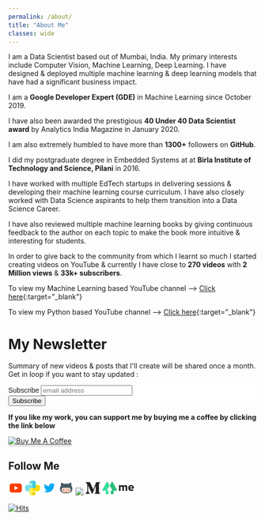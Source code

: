 ```yaml
---
permalink: /about/
title: "About Me"
classes: wide
---
```


<!---Hi I’m Bhavesh, I studied electronics engineering but I’ve been interested in machine learning. I made this website to post some of the videos that I’ve created and to serve as a portfolio of sorts. Besides that I enjoy photography, cricket.
-->

<!---I am a Data Scientist based out of Mumbai, India. Currently working at Cuddle.ai where I focus on building time series anomaly detection algorithms. My primary interests include Computer Vision, Machine Learning, Deep Learning.
-->

I am a Data Scientist based out of Mumbai, India. My primary interests include Computer Vision, Machine Learning, Deep Learning. I have designed & deployed multiple machine learning & deep learning models that have had a significant business impact.

I am a **Google Developer Expert (GDE)** in Machine Learning since October 2019.

I have also been awarded the prestigious **40 Under 40 Data Scientist award** by Analytics India Magazine in January 2020.

I am also extremely humbled to have more than **1300+** followers on **GitHub**.

<!--- I have participated in multiple hackathons. Additionally, I have secured **Top 1%** rank (82) with over 8600+ submissions for the Food Demand Forecasting Hackathon - A Machine Learning Hackathon Dataset released by an American professional services firm, Genpact.  Link to the [**Challenge**](https://datahack.analyticsvidhya.com/contest/genpact-machine-learning-hackathon-1/){:target="_blank"} & [**Rank**](/assets/images/av_rank_img.jpg){:target="_blank"}
-->

I did my postgraduate degree in Embedded Systems at at **Birla Institute of Technology and Science, Pilani** in 2016.

I have worked with multiple EdTech startups in delivering sessions & developing their machine learning course curriculum. I have also closely worked with Data Science aspirants to help them transition into a Data Science Career. 

I have also reviewed multiple machine learning books by giving continuous feedback to the author on each topic to make the book more intuitive & interesting for students. 

In order to give back to the community from which I learnt so much I started creating videos on YouTube & currently I have close to **270 videos** with **2 Million views** & **33k+ subscribers**.

To view my Machine Learning based YouTube channel &#10230; [Click here](https://youtube.com/BhaveshBhatt8791){:target="_blank"}   

To view my Python based YouTube channel &#10230; [Click here](https://www.youtube.com/PythonTricks/){:target="_blank"}   

<!---
To view my Python based YouTube channel &#10230; [Click here](https://www.youtube.com/channel/UCo_uTt4go2qs8xOJaUgsiiw){:target="_blank"}   
-->

# My Newsletter
Summary of new videos & posts that I'll create will be shared once a month. Get in loop if you want to stay updated :

<!-- Begin Mailchimp Signup Form -->
<link href="//cdn-images.mailchimp.com/embedcode/slim-10_7.css" rel="stylesheet" type="text/css">
<style type="text/css">
	#mc_embed_signup{background:#fff; clear:left; font:14px Helvetica,Arial,sans-serif; }
	/* Add your own Mailchimp form style overrides in your site stylesheet or in this style block.
	   We recommend moving this block and the preceding CSS link to the HEAD of your HTML file. */
</style>
<div id="mc_embed_signup">
<form action="https://gmail.us7.list-manage.com/subscribe/post?u=d3d860d43a20337d077e6ea9a&amp;id=b01b9dd392" method="post" id="mc-embedded-subscribe-form" name="mc-embedded-subscribe-form" class="validate" target="_blank" novalidate>
    <div id="mc_embed_signup_scroll">
	<label for="mce-EMAIL">Subscribe</label>
	<input type="email" value="" name="EMAIL" class="email" id="mce-EMAIL" placeholder="email address" required>
    <!-- real people should not fill this in and expect good things - do not remove this or risk form bot signups-->
    <div style="position: absolute; left: -5000px;" aria-hidden="true"><input type="text" name="b_d3d860d43a20337d077e6ea9a_b01b9dd392" tabindex="-1" value=""></div>
    <div class="clear"><input type="submit" value="Subscribe" name="subscribe" id="mc-embedded-subscribe" class="button"></div>
    </div>
</form>
</div>

<!--End mc_embed_signup-->


**If you like my work, you can support me by buying me a coffee by clicking the link below**

<a href="https://www.buymeacoffee.com/bhattbhavesh91" target="_blank"><img src="https://www.buymeacoffee.com/assets/img/custom_images/orange_img.png" alt="Buy Me A Coffee" style="height: 41px !important;width: 174px !important;box-shadow: 0px 3px 2px 0px rgba(190, 190, 190, 0.5) !important;-webkit-box-shadow: 0px 3px 2px 0px rgba(190, 190, 190, 0.5) !important;" ></a>

## Follow Me
<a href="https://www.youtube.com/bhaveshbhatt8791/" target="_blank"><img class="ai-subscribed-social-icon" src="/assets/images/ytb.png" width="30" height="30"></a>
<a href="https://www.youtube.com/PythonTricks/" target="_blank"><img class="ai-subscribed-social-icon" src="/assets/images/python_logo.png" width="30" height="30"></a>
<a href="https://twitter.com/_bhaveshbhatt" target="_blank"><img class="ai-subscribed-social-icon" src="/assets/images/tw.png" width="30" height="30"></a>
<a href="https://github.com/bhattbhavesh91" target="_blank"><img class="ai-subscribed-social-icon" src="/assets/images/gthb.png" width="30" height="30"></a>
<a href="https://www.linkedin.com/in/bhattbhavesh91/" target="_blank"><img class="ai-subscribed-social-icon" src="https://bhattbhavesh91.github.io/assets/images/lnkdn.png" width="30"></a>
<a href="https://medium.com/@bhattbhavesh91" target="_blank"><img class="ai-subscribed-social-icon" src="/assets/images/medium.png" width="30" height="30"></a>
<a href="https://linktr.ee/bhattbhavesh91" target="_blank"><img class="ai-subscribed-social-icon" src="/assets/images/linktree.png" width="30" height="30"></a>
<a href="https://about.me/bhattbhavesh91/" target="_blank"><img class="ai-subscribed-social-icon" src="/assets/images/aboutdotme1.png" width="30" height="30"></a>

[![Hits](https://hits.seeyoufarm.com/api/count/incr/badge.svg?url=https%3A%2F%2Fbhattbhavesh91.github.io%2Fabout%2F&count_bg=%23433DC8&title_bg=%23555555&icon=&icon_color=%23FFFFFF&title=Website+Visits&edge_flat=true)](https://hits.seeyoufarm.com)
